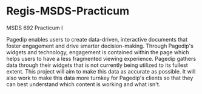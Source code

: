 # Regis-MSDS-Practicum
MSDS 692 Practicum I 

Pagedip enables users to create data-driven, interactive documents that foster engagement and drive smarter decision-making. Through Pagedip's widgets and technology, engagement is contained within the page which helps users to have a less fragmented viewing experience. Pagedip gathers data through their widgets that is not currently being utilized to its fullest extent. This project will aim to make this data as accurate as possible. It will also work to make this data more turnkey for Pagedip's clients so that they can best understand which content is working and what isn't.
